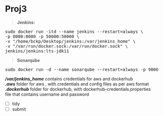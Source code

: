 # Proj3

>**Jenkins:** 

<pre>sudo docker run -itd --name jenkins --restart=always \
-p 8080:8080 -p 50000:50000 \
-v "/home/bckp/Desktop/jenkins:/var/jenkins_home" \
-v "/var/run/docker.sock:/var/run/docker.sock" \
jenkins/jenkins:lts-jdk11  
</pre>

>**Sonarqube**
<pre>sudo docker run -d --name sonarqube --restart=always -p 9000:9000 -p 9092:9092 sonarqube</pre>

  ___/var/jenkins_home___ contains credentials for aws and dockerhub  
      ___.aws___ folder for aws , with credentials and config files as per aws format  
      ___.dockerhub___ folder for dockerhub, with dockerhub-credentials.properties file that contains username and password  


- [ ] tidy
- [ ] submit
